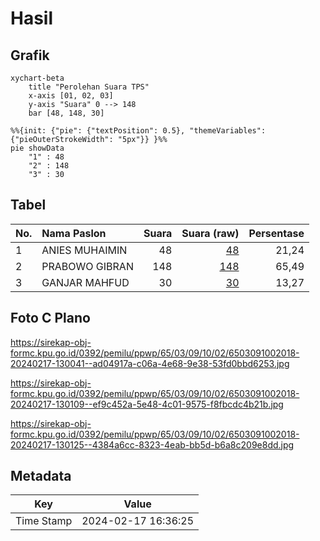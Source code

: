 # Hasil

## Grafik

```mermaid
xychart-beta
    title "Perolehan Suara TPS"
    x-axis [01, 02, 03]
    y-axis "Suara" 0 --> 148
    bar [48, 148, 30]
```

```mermaid
%%{init: {"pie": {"textPosition": 0.5}, "themeVariables": {"pieOuterStrokeWidth": "5px"}} }%%
pie showData
    "1" : 48
    "2" : 148
    "3" : 30
```

## Tabel

| No. | Nama Paslon    | Suara | Suara (raw) | Persentase |
|:--- |:-------------- | -----:| -----------:| ----------:|
| 1   | ANIES MUHAIMIN | 48    | [48][p-1]   | 21,24      |
| 2   | PRABOWO GIBRAN | 148   | [148][p-2]  | 65,49      |
| 3   | GANJAR MAHFUD  | 30    | [30][p-3]   | 13,27      |


[p-1]: https://github.com/gigit-pemilu/pemilu-2024-65-kalimantan-utara/blob/main/pilpres/hitung-suara/sub/65-kalimantan-utara/sub/03-nunukan/sub/09-nunukan-selatan/sub/1002-nunukan-selatan/sub/018-tps/sub/paslon-1.txt
[p-2]: https://github.com/gigit-pemilu/pemilu-2024-65-kalimantan-utara/blob/main/pilpres/hitung-suara/sub/65-kalimantan-utara/sub/03-nunukan/sub/09-nunukan-selatan/sub/1002-nunukan-selatan/sub/018-tps/sub/paslon-2.txt
[p-3]: https://github.com/gigit-pemilu/pemilu-2024-65-kalimantan-utara/blob/main/pilpres/hitung-suara/sub/65-kalimantan-utara/sub/03-nunukan/sub/09-nunukan-selatan/sub/1002-nunukan-selatan/sub/018-tps/sub/paslon-3.txt

## Foto C Plano

https://sirekap-obj-formc.kpu.go.id/0392/pemilu/ppwp/65/03/09/10/02/6503091002018-20240217-130041--ad04917a-c06a-4e68-9e38-53fd0bbd6253.jpg

https://sirekap-obj-formc.kpu.go.id/0392/pemilu/ppwp/65/03/09/10/02/6503091002018-20240217-130109--ef9c452a-5e48-4c01-9575-f8fbcdc4b21b.jpg

https://sirekap-obj-formc.kpu.go.id/0392/pemilu/ppwp/65/03/09/10/02/6503091002018-20240217-130125--4384a6cc-8323-4eab-bb5d-b6a8c209e8dd.jpg


## Metadata

| Key        | Value               |
| ---------- | ------------------- |
| Time Stamp | 2024-02-17 16:36:25 |



